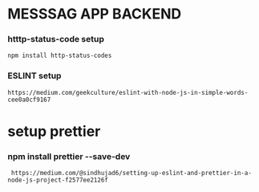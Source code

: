 # MESSSAG APP BACKEND

### htttp-status-code setup

`npm install http-status-codes`

### ESLINT setup

`https://medium.com/geekculture/eslint-with-node-js-in-simple-words-cee0a0cf9167  `

# setup prettier

### npm install prettier --save-dev

` https://medium.com/@sindhujad6/setting-up-eslint-and-prettier-in-a-node-js-project-f2577ee2126f`

